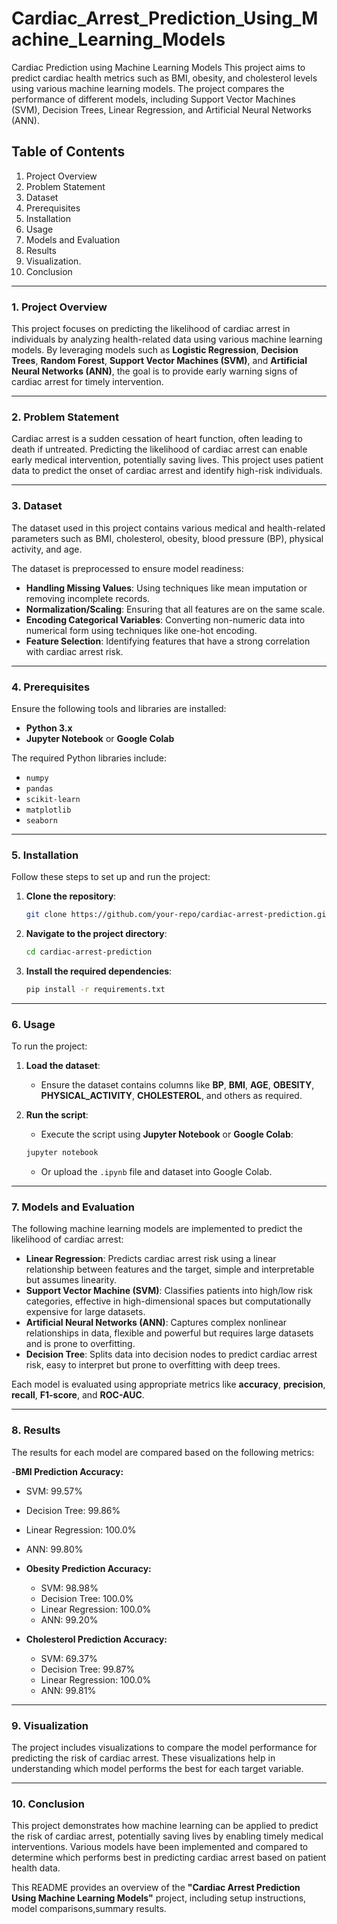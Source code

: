# Cardiac_Arrest_Prediction_Using_Machine_Learning_Models

Cardiac Prediction using Machine Learning Models This project aims to predict cardiac health metrics such as BMI, obesity, and cholesterol levels using various machine learning models. The project compares the performance of different models, including Support Vector Machines (SVM), Decision Trees, Linear Regression, and Artificial Neural Networks (ANN).

## Table of Contents
1. Project Overview
2. Problem Statement
3. Dataset
4. Prerequisites
5. Installation
6. Usage
7. Models and Evaluation
8. Results
9. Visualization.
10. Conclusion

---

### 1. Project Overview
This project focuses on predicting the likelihood of cardiac arrest in individuals by analyzing health-related data using various machine learning models. By leveraging models such as **Logistic Regression**, **Decision Trees**, **Random Forest**, **Support Vector Machines (SVM)**, and **Artificial Neural Networks (ANN)**, the goal is to provide early warning signs of cardiac arrest for timely intervention.

---

### 2. Problem Statement
Cardiac arrest is a sudden cessation of heart function, often leading to death if untreated. Predicting the likelihood of cardiac arrest can enable early medical intervention, potentially saving lives. This project uses patient data to predict the onset of cardiac arrest and identify high-risk individuals.

---

### 3. Dataset
The dataset used in this project contains various medical and health-related parameters such as BMI, cholesterol, obesity, blood pressure (BP), physical activity, and age. 

The dataset is preprocessed to ensure model readiness:
- **Handling Missing Values**: Using techniques like mean imputation or removing incomplete records.
- **Normalization/Scaling**: Ensuring that all features are on the same scale.
- **Encoding Categorical Variables**: Converting non-numeric data into numerical form using techniques like one-hot encoding.
- **Feature Selection**: Identifying features that have a strong correlation with cardiac arrest risk.

---

### 4. Prerequisites
Ensure the following tools and libraries are installed:
- **Python 3.x**
- **Jupyter Notebook** or **Google Colab**

The required Python libraries include:
- `numpy`
- `pandas`
- `scikit-learn`
- `matplotlib`
- `seaborn`

---

### 5. Installation
Follow these steps to set up and run the project:

1. **Clone the repository**:
   ```bash
   git clone https://github.com/your-repo/cardiac-arrest-prediction.git
   ```
2. **Navigate to the project directory**:
   ```bash
   cd cardiac-arrest-prediction
   ```
3. **Install the required dependencies**:
   ```bash
   pip install -r requirements.txt
   ```

---

### 6. Usage
To run the project:

1. **Load the dataset**:
   - Ensure the dataset contains columns like **BP**, **BMI**, **AGE**, **OBESITY**, **PHYSICAL_ACTIVITY**, **CHOLESTEROL**, and others as required.

2. **Run the script**:
   - Execute the script using **Jupyter Notebook** or **Google Colab**:
   ```bash
   jupyter notebook
   ```
   - Or upload the `.ipynb` file and dataset into Google Colab.

---

### 7. Models and Evaluation
The following machine learning models are implemented to predict the likelihood of cardiac arrest:

- **Linear Regression**: Predicts cardiac arrest risk using a linear relationship between features and the target, simple and interpretable but assumes linearity.
- **Support Vector Machine (SVM)**: Classifies patients into high/low risk categories, effective in high-dimensional spaces but computationally expensive for large datasets.
- **Artificial Neural Networks (ANN)**: Captures complex nonlinear relationships in data, flexible and powerful but requires large datasets and is prone to overfitting.
- **Decision Tree**: Splits data into decision nodes to predict cardiac arrest risk, easy to interpret but prone to overfitting with deep trees.

Each model is evaluated using appropriate metrics like **accuracy**, **precision**, **recall**, **F1-score**, and **ROC-AUC**.

---

### 8. Results
The results for each model are compared based on the following metrics:

-**BMI Prediction Accuracy:**
  - SVM: 99.57%
  - Decision Tree: 99.86%
  - Linear Regression: 100.0%
  - ANN: 99.80%

- **Obesity Prediction Accuracy:**
  - SVM: 98.98%
  - Decision Tree: 100.0% 
  - Linear Regression: 100.0%
  - ANN: 99.20%

- **Cholesterol Prediction Accuracy:**
   - SVM: 69.37%
   - Decision Tree: 99.87%
   - Linear Regression: 100.0%
   - ANN: 99.81%

---

### 9. Visualization
The project includes visualizations to compare the model performance for predicting the risk of cardiac arrest.
These visualizations help in understanding which model performs the best for each target variable.

---

### 10. Conclusion
This project demonstrates how machine learning can be applied to predict the risk of cardiac arrest, potentially saving lives by enabling timely medical interventions. Various models have been implemented and compared to determine which performs best in predicting cardiac arrest based on patient health data.


This README provides an overview of the **"Cardiac Arrest Prediction Using Machine Learning Models"** project, including setup instructions, model comparisons,summary results.
